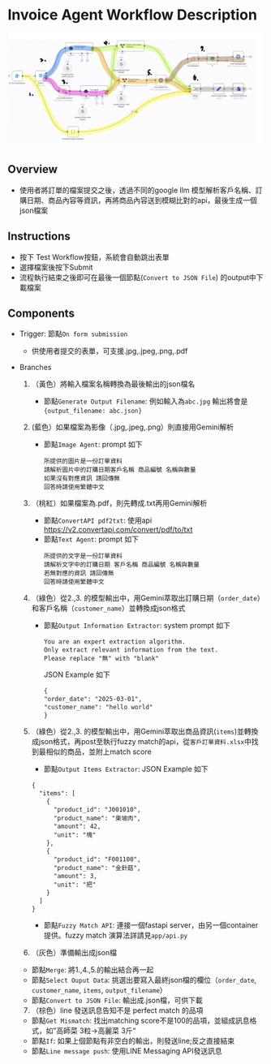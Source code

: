 # Invoice Agent Workflow Description
![Alt text](diagram.jpg)
## Overview
- 使用者將訂單的檔案提交之後，透過不同的google llm 模型解析客戶名稱、訂購日期、商品內容等資訊，再將商品內容送到模糊比對的api，最後生成一個json檔案
## Instructions
- 按下 Test Workflow按鈕，系統會自動跳出表單
- 選擇檔案後按下Submit
- 流程執行結束之後即可在最後一個節點(`Convert to JSON File`) 的output中下載檔案

## Components
- Trigger: 節點`On form submission`
    - 供使用者提交的表單，可支援.jpg,.jpeg,.png,.pdf

- Branches
    1. （黃色）將輸入檔案名稱轉換為最後輸出的json檔名
        - 節點`Generate Output Filename`: 例如輸入為`abc.jpg` 輸出將會是 `{output_filename: abc.json}` 

    2. (藍色）如果檔案為影像（.jpg,.jpeg,.png）則直接用Gemini解析
        - 節點`Image Agent`: prompt 如下
            ```
            所提供的圖片是一份訂單資料 
            請解析圖片中的訂購日期客戶名稱 商品編號 名稱與數量
            如果沒有對應資訊 請回傳無
            回答時請使用繁體中文
            ```
    3. （桃紅）如果檔案為.pdf，則先轉成.txt再用Gemini解析
        - 節點`ConvertAPI pdf2txt`: 使用api  https://v2.convertapi.com/convert/pdf/to/txt
        - 節點`Text Agent`: prompt 如下
            ```
            所提供的文字是一份訂單資料
            請解析文字中的訂購日期 客戶名稱 商品編號 名稱與數量
            若無對應的資訊 請回傳無
            回答時請使用繁體中文
            ```
    4. （綠色）從2.,3. 的模型輸出中，用Gemini萃取出訂購日期（`order_date`）和客戶名稱（`customer_name`）並轉換成json格式
        - 節點`Output Information Extractor`: system prompt 如下
            ```
            You are an expert extraction algorithm.
            Only extract relevant information from the text.
            Please replace "無" with "blank"
            ```
            JSON Example 如下
            ```
            {
	        "order_date": "2025-03-01",
	        "customer_name": "hello world"
            }
            ```
    5. （綠色）從2.,3. 的模型輸出中，用Gemini萃取出商品資訊(`items`)並轉換成json格式，再post至執行fuzzy match的api，從`客戶訂單資料.xlsx`中找到最相似的商品，並附上match score
        - 節點`Output Items Extractor`: JSON Example 如下
        ```
        {
          "items": [
            {
              "product_id": "J001010",
              "product_name": "東坡肉",
              "amount": 42,
              "unit": "塊"
            },
            {
              "product_id": "F001100",
              "product_name": "金針菇",
              "amount": 3,
              "unit": "把"
            }
          ]
        }
        ```
        - 節點`Fuzzy Match API`: 連接一個fastapi server，由另一個container提供。fuzzy match 演算法詳請見`app/api.py`
   6. （灰色）準備輸出成json檔
	- 節點`Merge`: 將1.,4.,5.的輸出結合再一起
	- 節點`Select Ouput Data`: 挑選出要寫入最終json檔的欄位（`order_date`, `customer_name`, `items`, `output_filename`）
	- 節點`Convert to JSON File`: 輸出成.json檔，可供下載
   7. （棕色）line 發送訊息告知不是 perfect match 的品項
   	- 節點`Get Mismatch`: 找出matching score不是100的品項，並組成訊息格式，如”高師菜 3粒->高麗菜 3斤“
   	- 節點`If`: 如果上個節點有非空白的輸出，則發送line;反之直接結束
   	- 節點`Line message push`: 使用LINE Messaging API發送訊息
